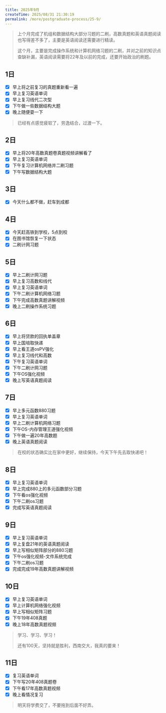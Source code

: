 ```yaml
---
title: 2025年9月
createTime: 2025/08/31 21:30:19
permalink: /more/postgraduate-process/25-9/
---
```


> 上个月完成了机组和数据结构大部分习题的二刷，高数真题和英语真题阅读也写得差不多了，主要是英语阅读还需要进行精读。
> 
> 这个月，主要是完成操作系统和计算机网络习题的二刷，并对之前的知识点查缺补漏，英语阅读需要将22年及以前的完成，还要开始政治的刷题。

## 1日
- [x] 早上将之前复习的真题重新看一遍
- [x] 早上复习英语单词
- [x] 早上复习线代二次型
- [x] 下午做一些数据结构大题
- [x] 晚上随便耍一下

> 已经有点感觉疲软了，劳逸结合，过渡一下。

## 2日
- [x] 早上将20年高数真题卷真题视频讲解看了
- [x] 早上复习英语单词
- [x] 下午复习计算机网络并二刷习题
- [x]  下午写数据结构大题

## 3日
- [x] 今天什么都不做，赶车到成都

## 4日
- [x] 今天赶高铁到学校，5点到校
- [x] 在图书馆恢复一下状态
- [x] 二刷计网习题

## 5日
- [x] 早上二刷计网习题
- [x] 早上复习高数和线代
- [x] 早上复习英语单词
- [x] 下午二刷计算机网络习题
- [x] 下午完成高数真题讲解视频
- [x] 晚上二刷操作系统习题

## 6日
- [x] 早上将贷款的回执单盖章
- [x] 早上国培取快递
- [x] 早上看王道osPV强化
- [x] 早上复习线代和高数
- [x] 下午复习英语单词
- [x] 下午二刷计网习题
- [x] 下午OS强化视频
- [x] 晚上写英语真题阅读

## 7日
- [x] 早上多元函数880习题
- [x] 早上复习英语单词
- [x] 早上二刷计算机网络习题
- [x] 下午OS-内存管理王道强化视频
- [x] 下午做一遍20年高数题
- [x] 晚上英语真题阅读

> 在校的状态确实比在家中更好，继续保持，今天下午先去取快递吧！

## 8日
- [x] 早上复习英语单词
- [x] 早上完成880上的多元函数部分习题
- [x] 下午看os强化视频
- [x] 下午二刷os习题
- [x] 完成写英语真题阅读

## 9日
- [x] 早上复习英语单词
- [x] 早上复盘21年的英语真题阅读
- [x] 早上写相似矩阵部分的880习题
- [x] 下午os强化视频-文件系统完成
- [x] 下午二刷os习题
- [x] 完成完成19年高数真题讲解视频

## 10日
- [x] 早上复习英语单词
- [x] 早上计算机网络强化视频
- [x] 早上写相似矩阵习题
- [x] 下午19年408真题
- [x] 晚上18年高数真题视频

> 学习、学习、学习！
> 
> 还有100天，坚持就是胜利，西南交大，我真的要来！

## 11日
- [x] 复习英语单词
- [x] 下午写20年408真题卷
- [x] 下午看17年高数真题视频
- [x] 晚上看情况复习

> 明天将学费交了，不要拖到后面不好弄。
